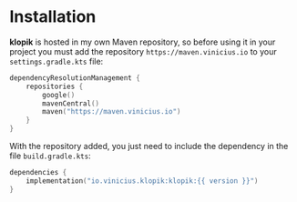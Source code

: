 # Installation

**klopik** is hosted in my own Maven repository, so before using it in your project you must add the repository `https://maven.vinicius.io` to your `settings.gradle.kts` file:

```kotlin title="settings.gradle.kts" linenums="1" hl_lines="5"
dependencyResolutionManagement {
    repositories {
        google()
        mavenCentral()
        maven("https://maven.vinicius.io")
    }
}
```

With the repository added, you just need to include the dependency in the file `build.gradle.kts`:

```kotlin title="build.gradle.kts" linenums="1"
dependencies {
    implementation("io.vinicius.klopik:klopik:{{ version }}")
}
```